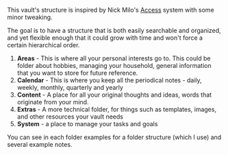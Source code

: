 This vault's structure is inspired by Nick Milo's [Access](https://www.youtube.com/watch?v=p0zWJ-TLghw&t=588s&ab_channel=LinkingYourThinkingwithNickMilo) system with some minor tweaking. 

The goal is to have a structure that is both easily searchable and organized, and yet flexible enough that it could grow with time and won't force a certain hierarchical order. 

1. **Areas** - This is where all your personal interests go to. This could be folder about hobbies, managing your household, general information that you want to store for future reference. 
2. **Calendar** - This is where you keep all the periodical notes - daily, weekly, monthly, quarterly and yearly
3. **Content** - A place for all your original thoughts and ideas, words that originate from your mind.
4. **Extras** - A more technical folder, for things such as templates, images, and other resources your vault needs
5. **System** - a place to manage your tasks and goals

You can see in each folder examples for a folder structure (which I use) and several example notes.